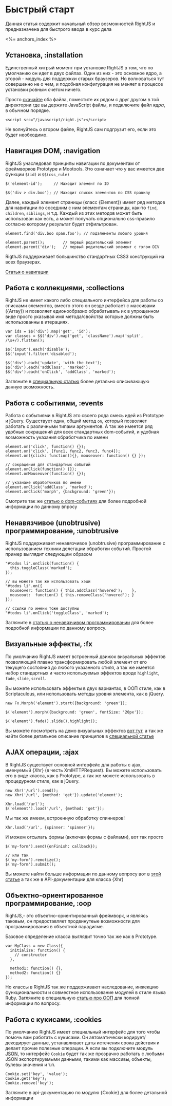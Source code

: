 # Быстрый старт

Данная статья содержит начальный обзор возможностей RightJS и предназначена для быстрого ввода в курс дела

<%= anchors_index %>


## Установка, :installation

Единственный хитрый момент при установке RightJS в том, что по умолчанию он идет в двух файлах.
Один из них - это основное ядро, а второй - модуль для поддержки старых браузеров. Но волноваться тут
совершенно не о чем, и подобная конфигурация не меняет в процессе установки ровным счетом ничего.

Просто [скачайте](/download) оба файла, поместите их рядом с друг другом в той директории где
вы держите JavaScript файлы, и подключите файл _ядра_, в обычном порядке.

    <script src="/javascript/right.js"></script>

Не волнуйтесь о втором файле, RightJS сам подгрузит его, если это будет необходимо.


## Навигация DOM, :navigation

RightJS унаследовал принципы навигации по документам от фреймворков Prototype и Mootools.
Это означает что у вас имеется две функции `$(id)` и `$$(css_rule)`

    $('element-id');     // Находит элемент по ID

    $$('div > div.boo'); // Находит список элементов по CSS правилу

Далее, каждый элемент страницы (класс {Element}) имеет ряд методов для навигации по соседним
с ним элементам страницы, как-то `find`, `children`, `siblings`, и т.д. Каждый из этих методов
может быть использован как есть, а может получать опционально css-правило согласно которому
результат будет отфильтрован.

    element.find('div.boo span.foo'); // подэлементы любого уровня

    element.parent();        // первый родительский элемент
    element.parent('div');   // первый родительский элемент с тэгом DIV

RigthJS поддерживает большинство стандартных CSS3 конструкций на всех
браузерах.

[Статья о навигации](/tutorials/dom-navigation-and-manipulations)


## Работа с коллекциями, :collections

RightJS не имеет какого либо специального интерфейса для работы со списками элементов, вместо
этого он везде работает с массивами ({Array}) и позволяет едионообразно обрабатывать их в
упрощенном виде просто указывая имя метода/свойства которые должны быть использованны в итерациях.

    var ids = $$('div').map('get', 'id');
    var classes = $$('div').map('get', 'className').map('split', /\s+/).flatten();

    $$('input').each('disable');
    $$('input').filter('disabled');

    $$('div').each('update', 'with the text');
    $$('div').each('addClass', 'marked');
    $$('div').each('onClick', 'addClass', 'marked');

Загляните в [специальную статью](/tutorials/call-by-name) более детально описывающую данную возможность.



## Работа с событиями, :events

Работа с событиями в RightJS это своего рода смесь идей из Prototype и jQuery. Существует один,
общий метод `on`, который позволяет работать с различными типами аргументов. А так же имеется
ряд удобных сокращений для всех стандартных dom-событий, и удобная возможность указания обработчика
по имени

    element.on('click', function() {});
    element.on('click', [func1, func2, func3, func4]);
    element.on({click: function(){}, mouseover: function() {} });

    // сокращения для стандартных событий
    element.onClick(function() {});
    element.onMouseover(function() {});

    // укзанаие обработчиков по имени
    element.onClick('addClass', 'marked');
    element.onClick('morph', {background: 'green'});

Смотрите так же [статью о dom-событиях](/tutorials/dom-events-handling) для более подробной
информации по данному впросу


## Ненавязчивое (unobtrusive) программирование, :unobtrusive

RightJS поддерживает ненавязчивое (unobtrusive) программирование с
использованием техники делегации обработки событий. Простой пример выглядит
следующим образом

    "#todos li".onClick(function() {
      this.toggleClass('marked');
    });

    // вы можете так же использовать хэши
    "#todos li".on({
      mouseover: function() { this.addClass('hovered');    },
      mouseout:  function() { this.removeClass('hovered'); }
    });

    // ссылки по имени тоже доступны
    "#todos li".onClick('toggleClass', 'marked');

Загляните в [статью о ненавязчивом программировании](/tutorials/events-delegation) для более подробной информации
по данному вопросу.


## Визуальные эффекты, :fx

По умолчанию RightJS имеет встроенный движок визуальных эффектов позволяющий плавно
трансформировать любой элемент от его текущего состояния до любого указанного стиля,
а так же имеется набор стандартных и часто используемых эффектов вроде `highlight`,
`fade`, `slide`, `scroll`.

Вы можете использовать эффекты в двух вариантах, в ООП стиле, как в Scriptaculous,
или использовать методы уровня элемента, как в jQuery.

    new Fx.Morph('element').start({background: 'green'});

    $('element').morph({background: 'green', fontSize: '20px'});

    $('element').fade().slide().highlight();

Вы можете посмотреть на демо визуальных эффектов [вот тут](/fx-demo), а так же найти
более детальное описание принципов в [специальной статье](/tutorials/visual-effects)



## AJAX операции, :ajax

В RightJS существует основной интерфейс для работы с ajax, именуемый {Xhr} (в честь XmlHTTPRequest).
Вы можете использовать его в виде класса, как в Prototype, а так же можете использовать в
процедурном стиле, как в jQuery.

    new Xhr('/url').send();
    new Xhr('/url', {method: 'get'}).update('element');

    Xhr.load('/url');
    $('element').load('/url', {method: 'get'});

Мы так же имеем, встроенную обработку спиннеров!

    Xhr.load('/url', {spinner: 'spinner'});

И можем отсылать формы (включая формы с файлами), вот так просто

    $('my-form').send({onFinish: callback});

    // или так
    $('my-form').remotize();
    $('my-form').submit();

Вы можете найти больше информации по данному вопросу вот в [этой статье](/tutorials/ajax-handling)
а так же в API-документации для класса {Xhr}



## Объектно-ориентированное программирование, :oop

RightJS,- это объектно-ориентированный фреймворк, и являясь таковым, он предоставляет
продвинутеые возможности для программирования в объектной парадигме.

Базовое определение класса выглядит точно так же как в Prototype.

    var MyClass = new Class({
      initialize: function() {
        // constructor
      },

      method1: function() {},
      method2: function() {}
    });

Но классы в RightJS так же поддерживают наследование, инжекцию функциональности и
совместное использование модулей в стиле языка Ruby. Загляните в специальную
[статью про ООП](/tutorials/object-oriented-programming) для полной информации по вопросу.



## Работа с кукисами, :cookies

По умолчанию RightJS имеет специальный интерфейс для того чтобы помочь вам работать
с кукисами. Он автоматически кодирует/декодирует данные, устанавливает даты истечения
срока действия и делает прочие полезные операции. А если вы подключите модуль
[JSON](/plugins/json), то интерфейс `Cookie` будет так же прозрачно работать с любыми
JSON экспортируемыми данными, такими как массивы, объекты, булевы значения и т.п.

    Cookie.set('key', 'value');
    Cookie.get('key');
    Cookie.remove('key');

Загляните в api-документацию по модулю {Cookie} для более детальной информации

